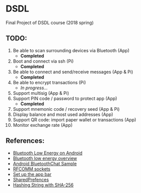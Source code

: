 # DSDL
Final Project of DSDL course (2018 spring)


TODO:
-----

1.  Be able to scan surrounding devices via Bluetooth (App)
     - **Completed**
2.  Boot and connect via ssh (Pi)
     - **Completed**
3.  Be able to connect and send/receive messages (App & Pi)
     - **Completed**
4.  Be able to encrypt transactions (Pi)
     - _In progress..._
5.  Support multisig (App & Pi)
6.  Support PIN code / password to protect app (App)
     - **Completed**
7.  Support mnemonic code / recovery seed (App & Pi)
8.  Display balance and most used addresses (App)
9.  Support QR code: import paper wallet or transactions (App)
10. Monitor exchange rate (App)

References:
-----------

- [Bluetooth Low Energy on Android](https://www.bignerdranch.com/blog/bluetooth-low-energy-part-1/)
- [Bluetooth low energy overview](https://developer.android.com/guide/topics/connectivity/bluetooth-le)
- [Android BluetoothChat Sample](https://github.com/googlesamples/android-BluetoothChat)
- [RFCOMM sockets](https://people.csail.mit.edu/albert/bluez-intro/x502.html)
- [Set up the app bar](https://developer.android.com/training/appbar/setting-up)
- [SharedPrefences](https://developer.android.com/reference/android/content/SharedPreferences)
- [Hashing String with SHA-256](http://bestjavapractices.blogspot.com/2011/06/how-to-do-hashing-string-with-sha-256.html)
